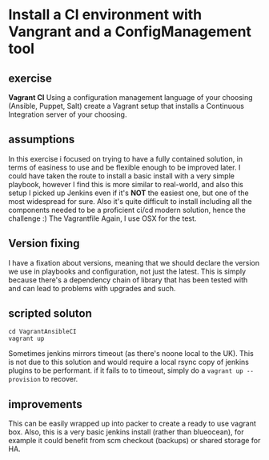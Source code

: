 # Install a CI environment with Vangrant and a ConfigManagement tool

## exercise
**Vagrant CI**
Using a configuration management language of your choosing (Ansible, Puppet, Salt) create a Vagrant setup that installs a Continuous Integration server of your choosing.

## assumptions
In this exercise i focused on trying to have a fully contained solution, in terms
of easiness to use and be flexible enough to be improved later.
I could have taken the route to install a basic install with a very simple playbook,
however I find this is more similar to real-world, and also this setup
I picked up Jenkins even if it's **NOT** the easiest one, but one of the most widespread for sure.
Also it's quite difficult to install including all the components needed to be a proficient ci/cd modern
solution, hence the challenge :)
The Vagrantfile
Again, I use OSX for the test.

## Version fixing
I have a fixation about versions, meaning that we should declare the version we use in playbooks and configuration, not just the latest. This is simply because there's a dependency chain of library that has been tested with and can lead to problems with upgrades and such.

## scripted soluton
```
cd VagrantAnsibleCI
vagrant up
```
Sometimes jenkins mirrors timeout (as there's noone local to the UK). This is not due to this solution and would require a local rsync copy of jenkins plugins to be performant.
if it fails to to timeout, simply do a `vagrant up --provision` to recover.

## improvements
This can be easily wrapped up into packer to create a ready to use vagrant box.
Also, this is a very basic jenkins install (rather than blueocean), for example it could benefit from scm checkout (backups) or shared storage for HA.
